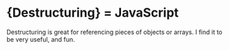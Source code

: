 # {Destructuring} = JavaScript

Destructuring is great for referencing pieces of objects or arrays. I find it to be very useful, and fun.


